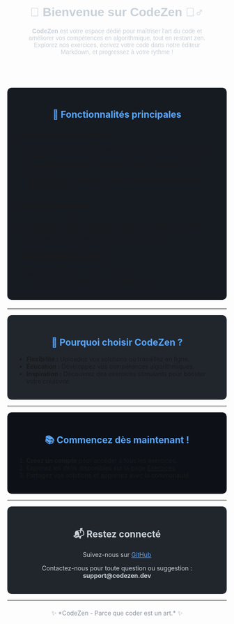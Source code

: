 <div align="center" style="padding: 40px; border-radius: 10px; color: #c9d1d9; font-family: Arial, sans-serif;">

# 🚀 **Bienvenue sur CodeZen** 🧘‍♂️

**CodeZen** est votre espace dédié pour maîtriser l'art du code et améliorer vos compétences en algorithmique, tout en restant zen. Explorez nos exercices, écrivez votre code dans notre éditeur Markdown, et progressez à votre rythme !

</div>


<div style="background-color: #161b22; padding: 20px; border-radius: 10px; margin: 20px 0;">
<h2 align="center" style="color: #58a6ff;">🌟 Fonctionnalités principales</h2>

### 📝 **Exercices Algorithmiques**
- Plus de 20 exercices triés par niveau : *débutant, intermédiaire et avancé*.
- Une page dédiée pour chaque exercice avec des descriptions détaillées.
- Téléchargez vos solutions ou écrivez directement dans notre éditeur intégré.

### ✍️ **Éditeur Markdown**
- Un éditeur intégré pour rédiger, tester et partager votre code.
- Compatible avec les fichiers texte, JavaScript, JSON, etc.
- Sauvegardez et exportez facilement vos solutions.

### ⚡ **Design Moderne et Tech**
- Interface utilisateur sombre et futuriste.
- Une expérience pensée pour les développeurs.

</div>

---

<div style="background-color: #21262d; padding: 20px; border-radius: 10px;">
<h2 align="center" style="color: #58a6ff;">🎯 Pourquoi choisir CodeZen ?</h2>

- **Flexibilité :** Uploadez vos solutions ou travaillez en ligne.
- **Éducation :** Développez vos compétences algorithmiques.
- **Inspiration :** Découvrez des exercices stimulants pour booster votre créativité.

</div>

---

<div style="background-color: #0d1117; padding: 20px; border-radius: 10px;">
<h2 align="center" style="color: #58a6ff;">📚 Commencez dès maintenant !</h2>

1. **Créez un compte** pour accéder à tous les exercices.
2. Explorez les défis disponibles sur la page [Exercices](#).
3. Partagez vos solutions et apprenez avec la communauté.

</div>

---

<div align="center" style="background-color: #21262d; padding: 20px; border-radius: 10px; color: #c9d1d9;">
<h2>📬 Restez connecté</h2>
<p>Suivez-nous sur <a href="https://github.com/CodeZen" style="color: #58a6ff;">GitHub</a></p>
<p>Contactez-nous pour toute question ou suggestion : <strong>support@codezen.dev</strong></p>
</div>

---

<div align="center" style="margin-top: 20px; color: #8b949e;">
✨ *CodeZen - Parce que coder est un art.* ✨
</div>
